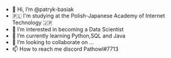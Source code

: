 - 👋 Hi, I’m @patryk-basiak
- 🇵🇱 I'm studying at the Polish-Japanese Academy of Internet Technology 🇯🇵
- 👀 I’m interested in becoming a Data Scientist
- 🌱 I’m currently learning Python,SQL and Java 
- 💞️ I’m looking to collaborate on ...
- 📫 How to reach me discord Pathowl#7713

<!---
patryk-basiak/patryk-basiak is a ✨ special ✨ repository because its `README.md` (this file) appears on your GitHub profile.
You can click the Preview link to take a look at your changes.
--->
